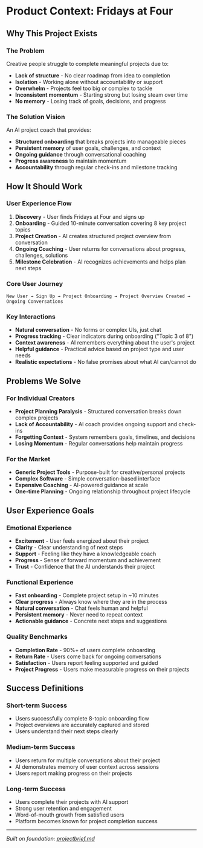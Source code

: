 # Product Context: Fridays at Four

## Why This Project Exists

### The Problem
Creative people struggle to complete meaningful projects due to:
- **Lack of structure** - No clear roadmap from idea to completion
- **Isolation** - Working alone without accountability or support
- **Overwhelm** - Projects feel too big or complex to tackle
- **Inconsistent momentum** - Starting strong but losing steam over time
- **No memory** - Losing track of goals, decisions, and progress

### The Solution Vision
An AI project coach that provides:
- **Structured onboarding** that breaks projects into manageable pieces
- **Persistent memory** of user goals, challenges, and context
- **Ongoing guidance** through conversational coaching
- **Progress awareness** to maintain momentum
- **Accountability** through regular check-ins and milestone tracking

## How It Should Work

### User Experience Flow
1. **Discovery** - User finds Fridays at Four and signs up
2. **Onboarding** - Guided 10-minute conversation covering 8 key project topics
3. **Project Creation** - AI creates structured project overview from conversation
4. **Ongoing Coaching** - User returns for conversations about progress, challenges, solutions
5. **Milestone Celebration** - AI recognizes achievements and helps plan next steps

### Core User Journey
```
New User → Sign Up → Project Onboarding → Project Overview Created → Ongoing Conversations
```

### Key Interactions
- **Natural conversation** - No forms or complex UIs, just chat
- **Progress tracking** - Clear indicators during onboarding ("Topic 3 of 8")
- **Context awareness** - AI remembers everything about the user's project
- **Helpful guidance** - Practical advice based on project type and user needs
- **Realistic expectations** - No false promises about what AI can/cannot do

## Problems We Solve

### For Individual Creators
- **Project Planning Paralysis** - Structured conversation breaks down complex projects
- **Lack of Accountability** - AI coach provides ongoing support and check-ins
- **Forgetting Context** - System remembers goals, timelines, and decisions
- **Losing Momentum** - Regular conversations help maintain progress

### For the Market
- **Generic Project Tools** - Purpose-built for creative/personal projects
- **Complex Software** - Simple conversation-based interface
- **Expensive Coaching** - AI-powered guidance at scale
- **One-time Planning** - Ongoing relationship throughout project lifecycle

## User Experience Goals

### Emotional Experience
- **Excitement** - User feels energized about their project
- **Clarity** - Clear understanding of next steps
- **Support** - Feeling like they have a knowledgeable coach
- **Progress** - Sense of forward momentum and achievement
- **Trust** - Confidence that the AI understands their project

### Functional Experience
- **Fast onboarding** - Complete project setup in ~10 minutes
- **Clear progress** - Always know where they are in the process
- **Natural conversation** - Chat feels human and helpful
- **Persistent memory** - Never need to repeat context
- **Actionable guidance** - Concrete next steps and suggestions

### Quality Benchmarks
- **Completion Rate** - 90%+ of users complete onboarding
- **Return Rate** - Users come back for ongoing conversations
- **Satisfaction** - Users report feeling supported and guided
- **Project Progress** - Users make measurable progress on their projects

## Success Definitions

### Short-term Success
- Users successfully complete 8-topic onboarding flow
- Project overviews are accurately captured and stored
- Users understand their next steps clearly

### Medium-term Success
- Users return for multiple conversations about their project
- AI demonstrates memory of user context across sessions
- Users report making progress on their projects

### Long-term Success
- Users complete their projects with AI support
- Strong user retention and engagement
- Word-of-mouth growth from satisfied users
- Platform becomes known for project completion success

---

*Built on foundation: [projectbrief.md](./projectbrief.md)* 
